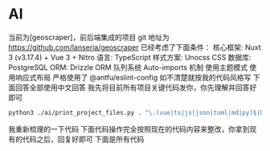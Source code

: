 # AI

当前为[geoscraper]，前后端集成的项目
git 地址为 https://github.com/lanseria/geoscraper
已经考虑了下面条件：
核心框架: Nuxt 3 (v3.17.4) + Vue 3 + Nitro
语言: TypeScript
样式方案: Unocss CSS
数据库: PostgreSQL
ORM: Drizzle ORM
队列系统
Auto-imports 机制
使用主题模式
使用响应式布局
严格使用了 @antfu/eslint-config 如不清楚就按我的代码风格写
下面回答全部使用中文回答
我先将目前所有项目关键代码发你，你先理解并回答好即可

```bash
python3 ./ai/print_project_files.py . "\.(vue|ts|js|json|toml|md|py)$|Dockerfile$|eslint\.config\.js$" -o ./ai/project_context.txt -e "node_modules,.git,.nuxt,dist,build,public/assets,pnpm-lock.yaml,.vscode,ai,.output,server/database/drizzle"
```

我重新梳理的一下代码
下面代码操作完全按照现在的代码内容来整改，你拿到现有的代码之后，回复好即可
下面是所有代码

